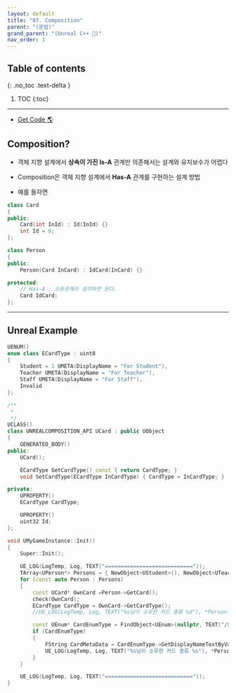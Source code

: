```yaml
---
layout: default
title: "07. Composition"
parent: "(문법)"
grand_parent: "(Unreal C++ 🚀)"
nav_order: 1
---
```


## Table of contents
{: .no_toc .text-delta }

1. TOC
{:toc}

---

* [Get Code 🌎](https://github.com/Arthur880708/Unreal_Cpp_basic/tree/main/6.Composition)

## Composition?

* 객체 지향 설계에서 **상속이 가진 Is-A** 관계만 의존해서는 설계와 유지보수가 어렵다
* Composition은 객체 지향 설계에서 **Has-A** 관계를 구현하는 설계 방법

* 예를 들자면 

```cpp
class Card
{
public:
    Card(int InId) : Id(InId) {}
    int Id = 0;
};

class Person
{
public:
    Person(Card InCard) : IdCard(InCard) {}

protected:
    // Has-A : 소유관계라 생각하면 된다.
    Card IdCard;
};
```

---

## Unreal Example

```cpp
UENUM()
enum class ECardType : uint8
{
	Student = 1 UMETA(DisplayName = "For Student"),
	Teacher UMETA(DisplayName = "For Teacher"),
	Staff UMETA(DisplayName = "For Staff"),
	Invalid
};

/**
 * 
 */
UCLASS()
class UNREALCOMPOSITION_API UCard : public UObject
{
	GENERATED_BODY()
public:
	UCard();

	ECardType GetCardType() const { return CardType; }
	void SetCardType(ECardType InCardType) { CardType = InCardType; }

private:
	UPROPERTY()
	ECardType CardType;

	UPROPERTY()
	uint32 Id;	
};
```

```cpp
void UMyGameInstance::Init()
{
	Super::Init();

	UE_LOG(LogTemp, Log, TEXT("============================"));
	TArray<UPerson*> Persons = { NewObject<UStudent>(), NewObject<UTeacher>(), NewObject<UStaff>() };
	for (const auto Person : Persons)
	{
		const UCard* OwnCard =Person->GetCard();
		check(OwnCard);
		ECardType CardType = OwnCard->GetCardType();
		//UE_LOG(LogTemp, Log, TEXT("%s님이 소유한 카드 종류 %d"), *Person->GetName(), CardType);

		const UEnum* CardEnumType = FindObject<UEnum>(nullptr, TEXT("/Script/UnrealComposition.ECardType"));
		if (CardEnumType)
		{
			FString CardMetaData = CardEnumType->GetDisplayNameTextByValue((int64)CardType).ToString();
			UE_LOG(LogTemp, Log, TEXT("%s님이 소유한 카드 종류 %s"), *Person->GetName(), *CardMetaData);
		}
	}

	UE_LOG(LogTemp, Log, TEXT("============================"));
}
```